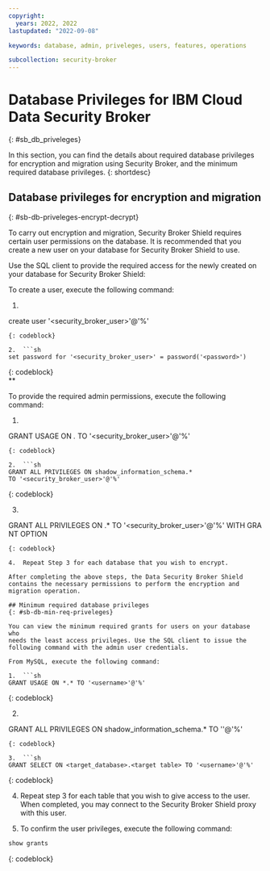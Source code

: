 ```yaml
---
copyright:
  years: 2022, 2022
lastupdated: "2022-09-08"

keywords: database, admin, priveleges, users, features, operations

subcollection: security-broker
---
```


# Database Privileges for IBM Cloud Data Security Broker
{: #sb_db_priveleges}

In this section, you can find the details about required database
privileges for encryption and migration using Security Broker, and the
minimum required database privileges.
{: shortdesc}

## Database privileges for encryption and migration
{: #sb-db-priveleges-encrypt-decrypt}

To carry out encryption and migration, Security Broker Shield requires
certain user permissions on the database. It is recommended that you
create a new user on your database for Security Broker Shield to use.

Use the SQL client to provide the required access for the newly created
on your database for Security Broker Shield:

To create a user, execute the following command:


1.  ```sh
create user '<security_broker_user>'@'%'
```
{: codeblock}  

2.  ```sh
set password for '<security_broker_user>' = password('<password>')
```
{: codeblock}   
**

To provide the required admin permissions, execute the following
command:

1.  ```sh
GRANT USAGE ON *.* TO '<security_broker_user>'@'%'
```
{: codeblock} 

2.  ```sh
GRANT ALL PRIVILEGES ON shadow_information_schema.* TO '<security_broker_user>'@'%'
```
{: codeblock}

3.  ```sh
GRANT ALL PRIVILEGES ON <target database>.* TO '<security_broker_user>'@'%' WITH GRANT OPTION
```
{: codeblock}

4.  Repeat Step 3 for each database that you wish to encrypt.

After completing the above steps, the Data Security Broker Shield contains the necessary permissions to perform the encryption and migration operation.

## Minimum required database privileges
{: #sb-db-min-req-priveleges}

You can view the minimum required grants for users on your database who
needs the least access privileges. Use the SQL client to issue the
following command with the admin user credentials.

From MySQL, execute the following command:

1.  ```sh
GRANT USAGE ON *.* TO '<username>'@'%'
```
{: codeblock}

2.  ```sh
GRANT ALL PRIVILEGES ON shadow_information_schema.* TO '<username>'@'%'
```
{: codeblock}

3.  ```sh
GRANT SELECT ON <target_database>.<target table> TO '<username>'@'%'
```
{: codeblock}

4.  Repeat step 3 for each table that you wish to give access to the
    user. When completed, you may connect to the Security Broker Shield
    proxy with this user.

5.  To confirm the user privileges, execute the following command:
```sh
show grants
```
{: codeblock}


